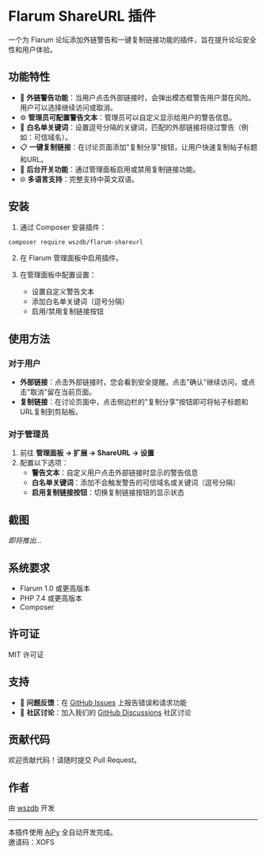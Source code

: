 # Flarum ShareURL 插件

一个为 Flarum 论坛添加外链警告和一键复制链接功能的插件，旨在提升论坛安全性和用户体验。

## 功能特性

- 🔗 **外链警告功能**：当用户点击外部链接时，会弹出模态框警告用户潜在风险。用户可以选择继续访问或取消。
- ⚙️ **管理员可配置警告文本**：管理员可以自定义显示给用户的警告信息。
- 📝 **白名单关键词**：设置逗号分隔的关键词，匹配的外部链接将绕过警告（例如：可信域名）。
- 📋 **一键复制链接**：在讨论页面添加"复制分享"按钮，让用户快速复制帖子标题和URL。
- 🔧 **后台开关功能**：通过管理面板启用或禁用复制链接功能。
- 🌐 **多语言支持**：完整支持中英文双语。

## 安装

1. 通过 Composer 安装插件：
```bash
composer require wszdb/flarum-shareurl
```

2. 在 Flarum 管理面板中启用插件。

3. 在管理面板中配置设置：
   - 设置自定义警告文本
   - 添加白名单关键词（逗号分隔）
   - 启用/禁用复制链接按钮

## 使用方法

### 对于用户

- **外部链接**：点击外部链接时，您会看到安全提醒。点击"确认"继续访问，或点击"取消"留在当前页面。
- **复制链接**：在讨论页面中，点击侧边栏的"复制分享"按钮即可将帖子标题和URL复制到剪贴板。

### 对于管理员

1. 前往 **管理面板 → 扩展 → ShareURL → 设置**
2. 配置以下选项：
   - **警告文本**：自定义用户点击外部链接时显示的警告信息
   - **白名单关键词**：添加不会触发警告的可信域名或关键词（逗号分隔）
   - **启用复制链接按钮**：切换复制链接按钮的显示状态

## 截图

*即将推出...*

## 系统要求

- Flarum 1.0 或更高版本
- PHP 7.4 或更高版本
- Composer

## 许可证

MIT 许可证

## 支持

- 📧 **问题反馈**：在 [GitHub Issues](https://github.com/wszdb/flarum-shareurl/issues) 上报告错误和请求功能
- 💬 **社区讨论**：加入我们的 [GitHub Discussions](https://github.com/wszdb/flarum-shareurl/discussions) 社区讨论

## 贡献代码

欢迎贡献代码！请随时提交 Pull Request。

## 作者

由 [wszdb](https://github.com/wszdb) 开发

---

本插件使用 [AiPy](https://www.aipyaipy.com/) 全自动开发完成。  
邀请码：XOFS